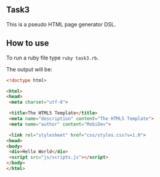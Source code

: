 ## Task3
This is a pseudo HTML page generator DSL.

## How to use
To run a ruby file type ```ruby task3.rb```.

The output will be:
```html
<!doctype html>

<html>
<head>
 <meta charset="utf-8">

 <title>The HTML5 Template</title>
 <meta name="description" content="The HTML5 Template">
 <meta name="author" content="MobiDev">

 <link rel="stylesheet" href="css/styles.css?v=1.0">
<head>
<body>
 <div>Hello World</div>
 <script src="js/scripts.js"></script>
</body>
</html>

```

